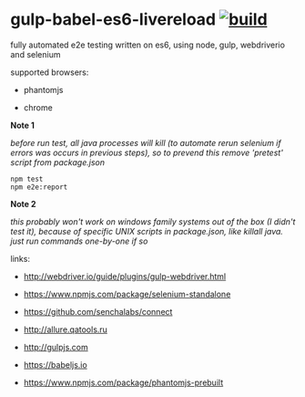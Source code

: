 gulp-babel-es6-livereload [![build](https://travis-ci.org/daggerok/gulp-babel-es6-livereload.svg?branch=master)](https://travis-ci.org/daggerok/gulp-babel-es6-livereload)
=========================

fully automated e2e testing written on es6, using node, gulp, webdriverio and selenium

supported browsers:

- phantomjs

- chrome


**Note 1**

*before run test, all java processes will kill (to automate rerun selenium if errors was occurs in previous steps), so to prevend this remove 'pretest' script from package.json*

```shell
npm test
npm e2e:report
```

**Note 2**

*this probably won't work on windows family systems out of the box (I didn't test it), because of specific UNIX scripts in package.json, like killall java. just run commands one-by-one if so*

links:

- http://webdriver.io/guide/plugins/gulp-webdriver.html

- https://www.npmjs.com/package/selenium-standalone

- https://github.com/senchalabs/connect

- http://allure.qatools.ru

- http://gulpjs.com

- https://babeljs.io

- https://www.npmjs.com/package/phantomjs-prebuilt
